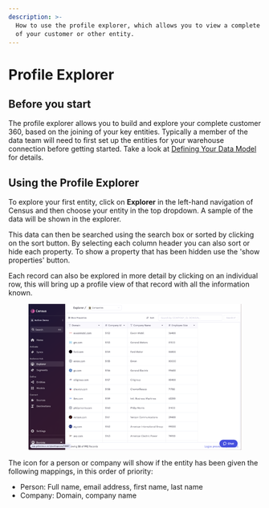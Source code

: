 ```yaml
---
description: >-
  How to use the profile explorer, which allows you to view a complete 360 view
  of your customer or other entity.
---
```


# Profile Explorer

## Before you start

The profile explorer allows you to build and explore your complete customer 360, based on the joining of your key entities.  Typically a member of the data team will need to first set up the entities for your warehouse connection before getting started. Take a look at [Defining Your Data Model](data-preparation.md) for details.

## Using the Profile Explorer

To explore your first entity, click on **Explorer** in the left-hand navigation of Census and then choose your entity in the top dropdown.  A sample of the data will be shown in the explorer.&#x20;

This data can then be searched using the search box or sorted by clicking on the sort button.  By selecting each column header you can also sort or hide each property.  To show a property that has been hidden use the 'show properties' button.&#x20;

Each record can also be explored in more detail by clicking on an individual row,  this will bring up a profile view of that record with all the information known.&#x20;

<figure><img src="../../.gitbook/assets/image (8) (1).png" alt=""><figcaption></figcaption></figure>

The icon for a person or company will show if the entity has been given the following mappings, in this order of priority:

* Person: Full name, email address, first name, last name
* Company: Domain, company name
